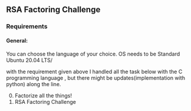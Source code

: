## RSA Factoring Challenge

### Requirements
#### General:
You can choose the language of your choice.
OS needs to be Standard Ubuntu 20.04 LTS/

with the requirement given above I handled all the task below with the C programming language , but there might be updates(implementation with python) along the line.

0.  Factorize all the things!
1.  RSA Factoring Challenge
